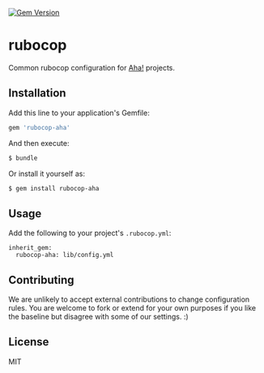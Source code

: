 [![Gem Version](https://badge.fury.io/rb/rubocop-aha.svg)](https://badge.fury.io/rb/rubocop-aha)

# rubocop

Common rubocop configuration for [Aha!](https://www.aha.io) projects.

## Installation

Add this line to your application's Gemfile:

```ruby
gem 'rubocop-aha'
```

And then execute:

```bash
$ bundle
```

Or install it yourself as:

```bash
$ gem install rubocop-aha
```

## Usage

Add the following to your project's `.rubocop.yml`:

```
inherit_gem:
  rubocop-aha: lib/config.yml
```

## Contributing

We are unlikely to accept external contributions to change configuration rules. You are welcome to fork or extend for your own purposes if you like the baseline but disagree with some of our settings. :)

## License

MIT
